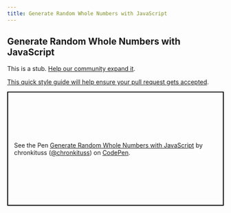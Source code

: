 ```yaml
---
title: Generate Random Whole Numbers with JavaScript
---
```

## Generate Random Whole Numbers with JavaScript

This is a stub. <a href='https://github.com/freecodecamp/guides/tree/master/src/pages/certifications/javascript-algorithms-and-data-structures/basic-javascript/generate-random-whole-numbers-with-javascript/index.md' target='_blank' rel='nofollow'>Help our community expand it</a>.

<a href='https://github.com/freecodecamp/guides/blob/master/README.md' target='_blank' rel='nofollow'>This quick style guide will help ensure your pull request gets accepted</a>.

<!-- The article goes here, in GitHub-flavored Markdown. Feel free to add YouTube videos, images, and CodePen/JSBin embeds  -->
<p class="codepen" data-height="265" data-theme-id="0" data-default-tab="js" data-user="chronkituss" data-slug-hash="jRdmmv" style="height: 265px; box-sizing: border-box; display: flex; align-items: center; justify-content: center; border: 2px solid black; margin: 1em 0; padding: 1em;" data-pen-title="Generate Random Whole Numbers with JavaScript">
  <span>See the Pen <a href="https://codepen.io/chronkituss/pen/jRdmmv/">
  Generate Random Whole Numbers with JavaScript</a> by chronkituss (<a href="https://codepen.io/chronkituss">@chronkituss</a>)
  on <a href="https://codepen.io">CodePen</a>.</span>
</p>
<script async src="https://static.codepen.io/assets/embed/ei.js"></script>
